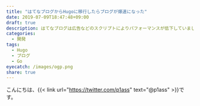 ```yaml
---
title: "はてなブログからHugoに移行したらブログが爆速になった"
date: 2019-07-09T18:47:48+09:00
draft: true
description: はてなブログは広告などのスクリプトによりパフォーマンスが低下していましたが、Hugoに移行したところブログの読み込み速度がとても速くなりました。
categories:
  - 開発
tags:
  - Hugo
  - ブログ
  - Go
eyecatch: /images/ogp.png
share: true
---
```


こんにちは、{{< link url="https://twitter.com/p1ass" text="@p1ass" >}}です。

<!--more-->

